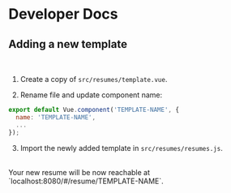 # Developer Docs



## Adding a new template
<br>

1. Create a copy of `src/resumes/template.vue`.

2. Rename file and update component name:
```javascript
export default Vue.component('TEMPLATE-NAME', {
  name: 'TEMPLATE-NAME',
  ...
});
```

3. Import the newly added template in `src/resumes/resumes.js`.

<br>
Your new resume will be now reachable at `localhost:8080/#/resume/TEMPLATE-NAME`.
